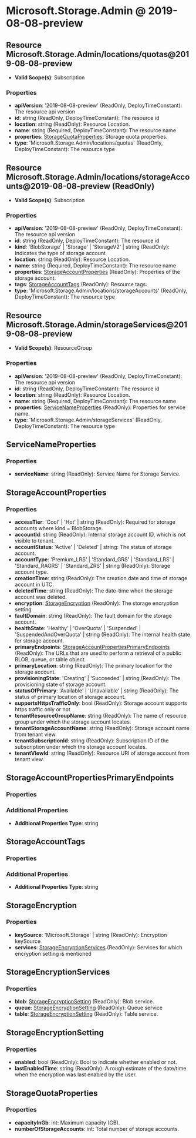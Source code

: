 # Microsoft.Storage.Admin @ 2019-08-08-preview

## Resource Microsoft.Storage.Admin/locations/quotas@2019-08-08-preview
* **Valid Scope(s)**: Subscription
### Properties
* **apiVersion**: '2019-08-08-preview' (ReadOnly, DeployTimeConstant): The resource api version
* **id**: string (ReadOnly, DeployTimeConstant): The resource id
* **location**: string (ReadOnly): Resource Location.
* **name**: string (Required, DeployTimeConstant): The resource name
* **properties**: [StorageQuotaProperties](#storagequotaproperties): Storage quota properties.
* **type**: 'Microsoft.Storage.Admin/locations/quotas' (ReadOnly, DeployTimeConstant): The resource type

## Resource Microsoft.Storage.Admin/locations/storageAccounts@2019-08-08-preview (ReadOnly)
* **Valid Scope(s)**: Subscription
### Properties
* **apiVersion**: '2019-08-08-preview' (ReadOnly, DeployTimeConstant): The resource api version
* **id**: string (ReadOnly, DeployTimeConstant): The resource id
* **kind**: 'BlobStorage' | 'Storage' | 'StorageV2' | string (ReadOnly): Indicates the type of storage account
* **location**: string (ReadOnly): Resource Location.
* **name**: string (Required, DeployTimeConstant): The resource name
* **properties**: [StorageAccountProperties](#storageaccountproperties) (ReadOnly): Properties of the storage account.
* **tags**: [StorageAccountTags](#storageaccounttags) (ReadOnly): Resource tags.
* **type**: 'Microsoft.Storage.Admin/locations/storageAccounts' (ReadOnly, DeployTimeConstant): The resource type

## Resource Microsoft.Storage.Admin/storageServices@2019-08-08-preview
* **Valid Scope(s)**: ResourceGroup
### Properties
* **apiVersion**: '2019-08-08-preview' (ReadOnly, DeployTimeConstant): The resource api version
* **id**: string (ReadOnly, DeployTimeConstant): The resource id
* **location**: string (ReadOnly): Resource Location.
* **name**: string (Required, DeployTimeConstant): The resource name
* **properties**: [ServiceNameProperties](#servicenameproperties) (ReadOnly): Properties for service name.
* **type**: 'Microsoft.Storage.Admin/storageServices' (ReadOnly, DeployTimeConstant): The resource type

## ServiceNameProperties
### Properties
* **serviceName**: string (ReadOnly): Service Name for Storage Service.

## StorageAccountProperties
### Properties
* **accessTier**: 'Cool' | 'Hot' | string (ReadOnly): Required for storage accounts where kind = BlobStorage.
* **accountId**: string (ReadOnly): Internal storage account ID, which is not visible to tenant.
* **accountStatus**: 'Active' | 'Deleted' | string: The status of storage account.
* **accountType**: 'Premium_LRS' | 'Standard_GRS' | 'Standard_LRS' | 'Standard_RAGRS' | 'Standard_ZRS' | string (ReadOnly): Storage account type.
* **creationTime**: string (ReadOnly): The creation date and time of storage account in UTC.
* **deletedTime**: string (ReadOnly): The date-time when the storage account was deleted.
* **encryption**: [StorageEncryption](#storageencryption) (ReadOnly): The storage encryption setting
* **faultDomain**: string (ReadOnly): The fault domain for the storage account.
* **healthState**: 'Healthy' | 'OverQuota' | 'Suspended' | 'SuspendedAndOverQuota' | string (ReadOnly): The internal health state for storage account.
* **primaryEndpoints**: [StorageAccountPropertiesPrimaryEndpoints](#storageaccountpropertiesprimaryendpoints) (ReadOnly): The URLs that are used to perform a retrieval of a public BLOB, queue, or table object.
* **primaryLocation**: string (ReadOnly): The primary location for the storage account.
* **provisioningState**: 'Creating' | 'Succeeded' | string (ReadOnly): The provisioning state of storage account.
* **statusOfPrimary**: 'Available' | 'Unavailable' | string (ReadOnly): The status of primary location of storage account.
* **supportsHttpsTrafficOnly**: bool (ReadOnly): Storage account supports https traffic only or not
* **tenantResourceGroupName**: string (ReadOnly): The name of resource group under which the storage account locates.
* **tenantStorageAccountName**: string (ReadOnly): Storage account name from tenant view.
* **tenantSubscriptionId**: string (ReadOnly): Subscription ID of the subscription under which the storage account locates.
* **tenantViewId**: string (ReadOnly): Resource URI of storage account from tenant view.

## StorageAccountPropertiesPrimaryEndpoints
### Properties
### Additional Properties
* **Additional Properties Type**: string

## StorageAccountTags
### Properties
### Additional Properties
* **Additional Properties Type**: string

## StorageEncryption
### Properties
* **keySource**: 'Microsoft.Storage' | string (ReadOnly): Encryption keySource
* **services**: [StorageEncryptionServices](#storageencryptionservices) (ReadOnly): Services for which encryption setting is mentioned

## StorageEncryptionServices
### Properties
* **blob**: [StorageEncryptionSetting](#storageencryptionsetting) (ReadOnly): Blob service.
* **queue**: [StorageEncryptionSetting](#storageencryptionsetting) (ReadOnly): Queue service
* **table**: [StorageEncryptionSetting](#storageencryptionsetting) (ReadOnly): Table service.

## StorageEncryptionSetting
### Properties
* **enabled**: bool (ReadOnly): Bool to indicate whether enabled or not.
* **lastEnabledTime**: string (ReadOnly): A rough estimate of the date/time when the encryption was last enabled by the user.

## StorageQuotaProperties
### Properties
* **capacityInGb**: int: Maximum capacity (GB).
* **numberOfStorageAccounts**: int: Total number of storage accounts.


